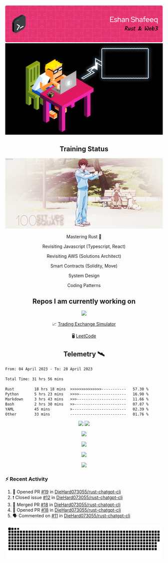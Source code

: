 ![Header](/assets/github-header-image.png)
![Work in Progress](/assets/WIP.gif "Work in Progress")


<h2 align="center">Training Status</h2>
<p align="center">
  <img alig src="/assets/saitama_training.gif" />
</p>


<p align="center">
Mastering Rust 🦀  
</p>
<p align="center">
Revisiting Javascript (Typescript, React)  
</p>
<p align="center">
Revisiting AWS (Solutions Architect)  
</p>
<p align="center">
Smart Contracts (Solidity, Move)  
</p>
<p align="center">
System Design  
</p>
<p align="center">
Coding Patterns  
</p>

<h2 align="center">Repos I am currently working on </h2>
<p align="center">
  <img alig src="/assets/Izuku_uses_Faux_100.gif" />
</p>

<p align="center">
 📈 <a href="https://github.com/DieHard073055/solid-carnival">Trading Exchange Simulator</a></li>
</p>
<p align="center">
 🖥  <a href="https://github.com/DieHard073055/super-duper-octo-disc">LeetCode</a></li>
</p>


<h2 align="center">Telemetry  🛰</h2>
<!--START_SECTION:waka-->

```text
From: 04 April 2023 - To: 28 April 2023

Total Time: 31 hrs 56 mins

Rust         18 hrs 18 mins  >>>>>>>>>>>>>>-----------   57.30 %
Python       5 hrs 23 mins   >>>>---------------------   16.90 %
Markdown     3 hrs 43 mins   >>>----------------------   11.66 %
Bash         2 hrs 30 mins   >>-----------------------   07.87 %
YAML         45 mins         >------------------------   02.39 %
Other        33 mins         -------------------------   01.76 %
```

<!--END_SECTION:waka-->

<p align="center">
  <img width="500" alig src="https://wakatime.com/share/@e5cdae17-ff21-447b-88c4-dbcea5d0baa2/4578abe6-1ecf-4208-bbce-9cfc08a143ad.svg" />
  <img width="500" alig src="https://wakatime.com/share/@e5cdae17-ff21-447b-88c4-dbcea5d0baa2/408d90d5-b838-4730-880e-a778bf51a460.svg" />
</p>

<p align="center">
  <img alig src="https://github-profile-trophy.vercel.app/?username=diehard073055&theme=darkhub" />
</p>

<p align="center">
  <img alig src="https://github-readme-stats.vercel.app/api?username=diehard073055&show_icons=true&theme=radical&card_width=700" />
</p>

<p align="center">
  <img alig src="https://github-readme-stats.vercel.app/api/top-langs/?username=diehard073055&theme=radical&card_width=700" />
</p>
<p align="center">
  <img alig src="https://streak-stats.demolab.com?user=diehard073055&theme=dark&hide_border=true" />
</p>



### ⚡ Recent Activity

<!--START_SECTION:activity-->
1. 💪 Opened PR [#19](https://github.com/DieHard073055/rust-chatgpt-cli/pull/19) in [DieHard073055/rust-chatgpt-cli](https://github.com/DieHard073055/rust-chatgpt-cli)
2. ❗️ Closed issue [#12](https://github.com/DieHard073055/rust-chatgpt-cli/issues/12) in [DieHard073055/rust-chatgpt-cli](https://github.com/DieHard073055/rust-chatgpt-cli)
3. 🎉 Merged PR [#18](https://github.com/DieHard073055/rust-chatgpt-cli/pull/18) in [DieHard073055/rust-chatgpt-cli](https://github.com/DieHard073055/rust-chatgpt-cli)
4. 💪 Opened PR [#18](https://github.com/DieHard073055/rust-chatgpt-cli/pull/18) in [DieHard073055/rust-chatgpt-cli](https://github.com/DieHard073055/rust-chatgpt-cli)
5. 🗣 Commented on [#11](https://github.com/DieHard073055/rust-chatgpt-cli/issues/11) in [DieHard073055/rust-chatgpt-cli](https://github.com/DieHard073055/rust-chatgpt-cli)
<!--END_SECTION:activity-->

<picture>
  <source media="(prefers-color-scheme: dark)" srcset="https://raw.githubusercontent.com/DieHard073055/diehard073055/output/github-contribution-grid-snake-dark.svg" />
  <source media="(prefers-color-scheme: light)" srcset="https://raw.githubusercontent.com/DieHard073055/diehard073055/output/github-contribution-grid-snake.svg" />
  <img alt="github-snake" src="https://raw.githubusercontent.com/DieHard073055/diehard073055/output/github-contribution-grid-snake.svg" />
</picture>
